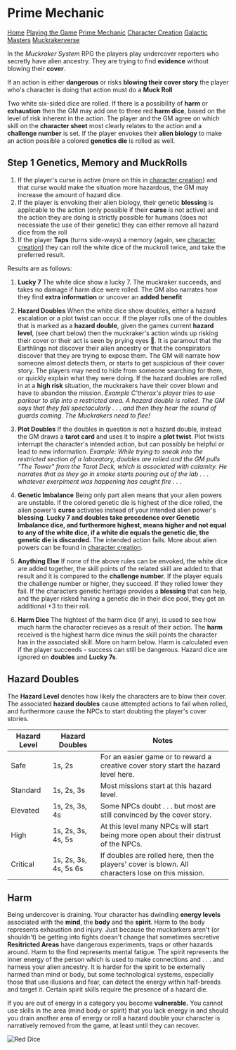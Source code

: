 
# Prime Mechanic
[Home](index.md) [Playing the Game](intro.md) [Prime Mechanic](PrimeMechanic.md) [Character Creation](character.md) [Galactic Masters](gm.md) [Muckrakerverse](muckrakerverse.md)

In the *Muckraker System* RPG the players play undercover reporters who secretly have alien ancestry. They are trying to find **evidence** without blowing their **cover**.

If an action is either **dangerous** or risks **blowing their cover story** the player who's character is doing that action must do a **Muck Roll**

Two white six-sided dice are rolled.  If there is a possibility of **harm** or **exhaustion** then the GM may add one to three red **harm dice**, based on the level of risk inherent in the action.  The player and the GM agree on which skill on the **character sheet** most clearly relates to the action and a **challenge number** is set.  If the player envokes their **alien biology** to make an action possible a colored **genetics die** is rolled as well.

## Step 1 Genetics, Memory and MuckRolls ##
1. If the player's curse is active (more on this in [character creation](character.md)) and that curse would make the situation more hazardous, the GM may increase the amount of hazard dice.
2. If the player is envoking their alien biology, their genetic **blessing** is applicable to the action (only possible if their **curse** is not active) and the action they are doing is strictly possible for humans (does not necessiate the use of their genetic) they can either remove all hazard dice from the roll
3. If the player **Taps** (turns side-ways) a memory (again, see [character creation](character.md)) they can roll the white dice of the muckroll twice, and take the preferred result.  

Results are as follows:

1. **Lucky 7** The white dice show a lucky 7.  The muckraker succeeds, and takes no damage if harm dice were rolled.  The GM also narrates how they find **extra information** or uncover an **added benefit**

2. **Hazard Doubles** When the white dice show doubles, either a hazard escalation or a plot twist can occur.  If the player rolls one of the doubles that is marked as a **hazard double**, given the games current **hazard level**, (see chart below) then the muckraker's action winds up risking their cover or their act is seen by prying eyes 👀.  It is paramout that the Earthlings not discover their alien ancestry or that the conspirators discover that they are trying to expose them.  The GM will narrate how someone almost detects them, or starts to get suspicious of their cover story.  The players may need to hide from someone searching for them, or quickly explain what they were doing.  If the hazard doubles are rolled in at a **high risk** situation, the muckrakers have their cover blown and have to abandon the mission. *Example C'therax's player tries to use parkour to slip into a restricted area. A hazard double is rolled. The GM says that they fall spectacularly . . . and then they hear the sound of guards coming.  The Muckrakers need to flee!*

3. **Plot Doubles** If the doubles in question is not a hazard double, instead the GM draws a **tarot card** and uses it to inspire a **plot twist**.  Plot twists interrupt the character's intended action, but can possibly be helpful or lead to new information.  *Example: While trying to sneak into the restricted section of a laboratory, doubles are rolled and the GM pulls "The Tower" from the Tarot Deck, which is associated with calamity.  He narrates that as they go in smoke starts pouring out of the lab . . . whatever exerpiment was happening has caught fire . . .*

4. **Genetic Imbalance** Being only part alien means that your alien powers are unstable.  If the colored genetic die is highest of the dice rolled, the alien power's **curse** activates instead of your intended alien power's **blessing**. **Lucky 7 and doubles take precedence over Genetic Imbalance dice, and furthermore highest, means higher and not equal to any of the white dice, if a white die equals the genetic die, the genetic die is discarded.** The intended action fails.  More about alien powers can be found in [character creation](character.md).

5. **Anything Else** If none of the above rules can be envoked, the white dice are added together, the skill points of the related skill are added to that result and it is compared to the **challenge number**.  If the player equals the challenge number or higher, they succeed.  If they rolled lower they fail.  If the characters genetic heritage provides a **blessing** that can help, and the player risked having a genetic die in their dice pool, they get an additional +3 to their roll.  

6. **Harm Dice**  The hightest of the harm dice (if any), is used to see how much harm the character recieves as a result of their action. The **harm** received is the highest harm dice minus the skill points the character has in the associated skill. More on harm below.  Harm is calculated even if the player succeeds - success can still be dangerous.  Hazard dice are ignored on **doubles** and **Lucky 7s**.  

## Hazard Doubles

The **Hazard Level** denotes how likely the characters are to blow their cover.  The associated **hazard doubles** cause attempted actions to fail when rolled, and furthermore cause the NPCs to start doubting the player's cover stories.  

**Hazard Level** | **Hazard Doubles** | **Notes**
--- | --- | ---
Safe | 1s, 2s | For an easier game or to reward a creative cover story start the hazard level here.
Standard | 1s, 2s, 3s | Most missions start at this hazard level.
Elevated | 1s, 2s, 3s, 4s | Some NPCs doubt . . . but most are still convinced by the cover story.
High | 1s, 2s, 3s, 4s, 5s | At this level many NPCs will start being more open about their distrust of the NPCs.
Critical | 1s, 2s, 3s, 4s, 5s 6s | If doubles are rolled here, then the players' cover is blown.  All characters lose on this mission.

## Harm

Being undercover is draining.  Your character has dwindling **energy levels** associated with the **mind**, the **body** and the **spirit**.  Harm to the body represents exhaustion and injury.  Just because the muckarkers aren't (or shouldn't) be getting into fights doesn't change that sometimes secretive **Resitricted Areas** have dangerous experiments, traps or other hazards around.  Harm to the find represents mental fatigue.  The spirit represents the inner energy of the person which is used to make connections and . . .  and harness your alien ancestry.  It is harder for the spirit to be externally harmed than mind or body, but some technological systems, especially those that use illusions and fear, can detect the energy within half-breeds and target it.  Certain spirit skills require the presence of a hazard die.  

If you are out of energy in a category you become **vulnerable.**  You cannot use skills in the area (mind body or spirit) that you lack energy in and should you drain another area of energy or roll a hazard double your character is narratively removed from the game, at least until they can recover.

![Red Dice](https://martian.earth/Images/redDice.jpg)
